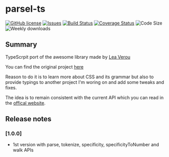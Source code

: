 # parsel-ts

[![GitHub license](https://img.shields.io/github/license/david-luna/parsel-ts)](https://github.com/david-luna/parsel-ts/blob/main/LICENSE)
[![Issues](https://img.shields.io/github/issues/david-luna/parsel-ts.svg)](https://github.com/david-luna/parsel-ts/issues)
[![Build Status](https://github.com/david-luna/parsel-ts/actions/workflows/build.yml/badge.svg)](https://github.com/david-luna/parsel-ts/actions)
[![Coverage Status](https://img.shields.io/coveralls/github/david-luna/parsel-ts)](https://coveralls.io/github/david-luna/parsel-ts)
![Code Size](https://img.shields.io/bundlephobia/minzip/parsel-ts.svg)
![Weekly downloads](https://img.shields.io/npm/dw/parsel-ts.svg)

## Summary

TypeScrpit port of the awesome library made by [Lea Verou](https://github.com/LeaVerou)

You can find the original project [here](https://github.com/LeaVerou/parsel)

Reason to do it is to learn more about CSS and its grammar but also to provide typings to another project I'm woring on and add some tweaks and fixes.

The idea is to remain consistent with the current API which you can read in the [offical website](https://projects.verou.me/parsel).

## Release notes

### [1.0.0]

* 1st version with parse, tokenize, specificity, specificityToNumber and walk APIs
